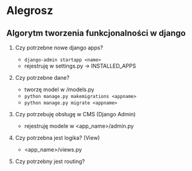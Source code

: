# Alegrosz


## Algorytm tworzenia funkcjonalności w django

1. Czy potrzebne nowe django apps?
   - `django-admin startapp <name>`
   - rejestruję w settings.py -> INSTALLED_APPS

2. Czy potrzebne dane?
   - tworzę model w <appname>/models.py
   - `python manage.py makemigrations <appname>`
   - `python manage.py migrate <appname>`

3. Czy potrzebuję obsługę w CMS (Django Admin)
   - rejestruję modele w <app_name>/admin.py

4. Czy potrzebna jest logika? (View)
    - <app_name>/views.py
   
5. Czy potrzebny jest routing?